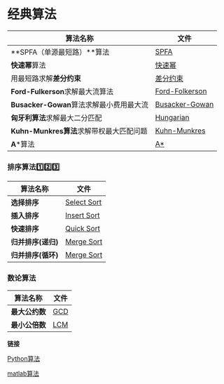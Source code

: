 # 经典算法

| 算法名称                                 | 文件                             |
| ---------------------------------------- | -------------------------------- |
| **SPFA（单源最短路）**算法               | [SPFA](SPFA/README.md)           |
| **快速幂**算法                           | [快速幂](快速幂)                 |
| 用最短路求解**差分约束**                 | [差分约束](差分约束)             |
| **Ford-Fulkerson**求解最大流算法         | [Ford-Folkerson](Ford=Folkerson) |
| **Busacker-Gowan**算法求解最小费用最大流 | [Busacker-Gowan](Busacker-Gowan) |
| **匈牙利算法**求解最大二分匹配           | [Hungarian](Hungarian)           |
| **Kuhn-Munkres算法**求解带权最大匹配问题 | [Kuhn-Munkres](Kuhn-Munkres)     |
| **A***算法                               | [A*](A_star)                     |



### 排序算法:one::two::three:

| 算法名称           | 文件                                                         |
| ------------------ | ------------------------------------------------------------ |
| **选择排序**       | [Select Sort](https://github.com/baowj-678/cpp_algorithm/blob/master/%E7%AE%97%E6%B3%95%E7%AC%94%E8%AE%B0/%E7%AC%AC%E5%9B%9B%E7%AB%A0/selectSort.cpp) |
| **插入排序**       | [Insert Sort](https://github.com/baowj-678/cpp_algorithm/blob/master/%E7%AE%97%E6%B3%95%E7%AC%94%E8%AE%B0/%E7%AC%AC%E5%9B%9B%E7%AB%A0/insertSort.cpp) |
| **快速排序**       | [Quick Sort](https://github.com/baowj-678/cpp_algorithm/blob/master/%E7%AE%97%E6%B3%95%E7%AC%94%E8%AE%B0/%E7%AC%AC%E5%9B%9B%E7%AB%A0/quickSort.cpp) |
| **归并排序(递归)** | [Merge Sort](https://github.com/baowj-678/cpp_algorithm/blob/master/%E7%AE%97%E6%B3%95%E7%AC%94%E8%AE%B0/%E7%AC%AC%E5%9B%9B%E7%AB%A0/mergeSortRecursive.cpp) |
| **归并排序(循环)** | [Merge Sort](https://github.com/baowj-678/cpp_algorithm/blob/master/%E7%AE%97%E6%B3%95%E7%AC%94%E8%AE%B0/%E7%AC%AC%E5%9B%9B%E7%AB%A0/mergeSortLoop.cpp) |



### 数论算法

| 算法名称       | 文件                                                         |
| -------------- | ------------------------------------------------------------ |
| **最大公约数** | [GCD](https://github.com/baowj-678/cpp_algorithm/blob/master/%E7%AE%97%E6%B3%95%E7%AC%94%E8%AE%B0/%E7%AC%AC%E4%BA%94%E7%AB%A0/codeup-1818.cpp) |
| **最小公倍数** | [LCM](https://github.com/baowj-678/cpp_algorithm/blob/master/%E7%AE%97%E6%B3%95%E7%AC%94%E8%AE%B0/%E7%AC%AC%E4%BA%94%E7%AB%A0/LCm.cpp) |



**链接**

[Python算法](https://github.com/baowj-678/python/tree/master/algorithm)

[matlab算法](https://github.com/baowj-678/matlab/tree/master/Algorithm)